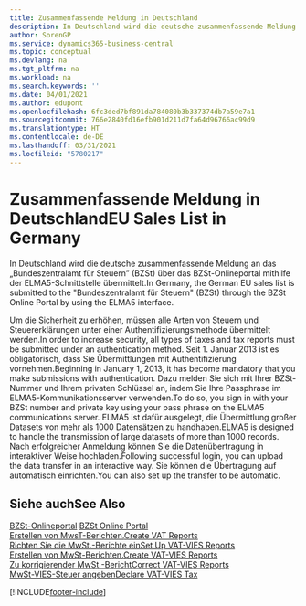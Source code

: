 ```yaml
---
title: Zusammenfassende Meldung in Deutschland
description: In Deutschland wird die deutsche zusammenfassende Meldung an das „Bundeszentralamt für Steuern” (BZSt) über das BZSt-Onlineportal mithilfe der ELMA5-Schnittstelle übermittelt.
author: SorenGP
ms.service: dynamics365-business-central
ms.topic: conceptual
ms.devlang: na
ms.tgt_pltfrm: na
ms.workload: na
ms.search.keywords: ''
ms.date: 04/01/2021
ms.author: edupont
ms.openlocfilehash: 6fc3ded7bf891da784080b3b337374db7a59e7a1
ms.sourcegitcommit: 766e2840fd16efb901d211d7fa64d96766ac99d9
ms.translationtype: HT
ms.contentlocale: de-DE
ms.lasthandoff: 03/31/2021
ms.locfileid: "5780217"
---
```

# <a name="eu-sales-list-in-germany"></a><span data-ttu-id="83e19-103">Zusammenfassende Meldung in Deutschland</span><span class="sxs-lookup"><span data-stu-id="83e19-103">EU Sales List in Germany</span></span>
<span data-ttu-id="83e19-104">In Deutschland wird die deutsche zusammenfassende Meldung an das „Bundeszentralamt für Steuern” (BZSt) über das BZSt-Onlineportal mithilfe der ELMA5-Schnittstelle übermittelt.</span><span class="sxs-lookup"><span data-stu-id="83e19-104">In Germany, the German EU sales list is submitted to the "Bundeszentralamt für Steuern" (BZSt) through the BZSt Online Portal by using the ELMA5 interface.</span></span>  

<span data-ttu-id="83e19-105">Um die Sicherheit zu erhöhen, müssen alle Arten von Steuern und Steuererklärungen unter einer Authentifizierungsmethode übermittelt werden.</span><span class="sxs-lookup"><span data-stu-id="83e19-105">In order to increase security, all types of taxes and tax reports must be submitted under an authentication method.</span></span> <span data-ttu-id="83e19-106">Seit 1. Januar 2013 ist es obligatorisch, dass Sie Übermittlungen mit Authentifizierung vornehmen.</span><span class="sxs-lookup"><span data-stu-id="83e19-106">Beginning in January 1, 2013, it has become mandatory that you make submissions with authentication.</span></span> <span data-ttu-id="83e19-107">Dazu melden Sie sich mit Ihrer BZSt-Nummer und Ihrem privaten Schlüssel an, indem Sie Ihre Passphrase im ELMA5-Kommunikationsserver verwenden.</span><span class="sxs-lookup"><span data-stu-id="83e19-107">To do so, you sign in with your BZSt number and private key using your pass phrase on the ELMA5 communications server.</span></span> <span data-ttu-id="83e19-108">ELMA5 ist dafür ausgelegt, die Übermittlung großer Datasets von mehr als 1000 Datensätzen zu handhaben.</span><span class="sxs-lookup"><span data-stu-id="83e19-108">ELMA5 is designed to handle the transmission of large datasets of more than 1000 records.</span></span> <span data-ttu-id="83e19-109">Nach erfolgreicher Anmeldung können Sie die Datenübertragung in interaktiver Weise hochladen.</span><span class="sxs-lookup"><span data-stu-id="83e19-109">Following successful login, you can upload the data transfer in an interactive way.</span></span> <span data-ttu-id="83e19-110">Sie können die Übertragung auf automatisch einrichten.</span><span class="sxs-lookup"><span data-stu-id="83e19-110">You can also set up the transfer to be automatic.</span></span>  

## <a name="see-also"></a><span data-ttu-id="83e19-111">Siehe auch</span><span class="sxs-lookup"><span data-stu-id="83e19-111">See Also</span></span>  
<span data-ttu-id="83e19-112">[BZSt-Onlineportal](https://www.bzst.de) </span><span class="sxs-lookup"><span data-stu-id="83e19-112">[BZSt Online Portal](https://www.bzst.de) </span></span>  
[<span data-ttu-id="83e19-113">Erstellen von MwsT-Berichten.</span><span class="sxs-lookup"><span data-stu-id="83e19-113">Create VAT Reports</span></span>](how-to-create-vat-reports.md)  
[<span data-ttu-id="83e19-114">Richten Sie die MwSt.-Berichte ein</span><span class="sxs-lookup"><span data-stu-id="83e19-114">Set Up VAT-VIES Reports</span></span>](how-to-set-up-vat-reports.md)  
[<span data-ttu-id="83e19-115">Erstellen von MwSt-Berichten.</span><span class="sxs-lookup"><span data-stu-id="83e19-115">Create VAT-VIES Reports</span></span>](how-to-create-vat-reports.md)  
[<span data-ttu-id="83e19-116">Zu korrigierender MwSt.-Bericht</span><span class="sxs-lookup"><span data-stu-id="83e19-116">Correct VAT-VIES Reports</span></span>](how-to-correct-vat-reports.md)  
[<span data-ttu-id="83e19-117">MwSt-VIES-Steuer angeben</span><span class="sxs-lookup"><span data-stu-id="83e19-117">Declare VAT-VIES Tax</span></span>](how-to-declare-vat-vies-tax.md)  


[!INCLUDE[footer-include](../../includes/footer-banner.md)]